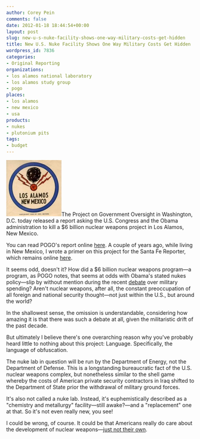 ```yaml
---
author: Corey Pein
comments: false
date: 2012-01-18 18:44:54+00:00
layout: post
slug: new-u-s-nuke-facility-shows-one-way-military-costs-get-hidden
title: New U.S. Nuke Facility Shows One Way Military Costs Get Hidden 
wordpress_id: 7836
categories:
- Original Reporting
organizations:
- los alamos national laboratory
- los alamos study group
- pogo
places:
- los alamos
- new mexico
- usa
products:
- nukes
- plutonium pits
tags:
- budget
---
```


[![](/images/2012/01/los-alamos-button-148x150.jpg)](/images/2012/01/los-alamos-button.jpg)The Project on Government Oversight in Washington, D.C. today released a report asking the U.S. Congress and the Obama administration to kill a $6 billion nuclear weapons project in Los Alamos, New Mexico. 

You can read POGO's report online [here](http://www.pogo.org/pogo-files/reports/nuclear-security-safety/energy-department-plans-to-waste-billions/nss-nwc-20120118-us-nuclear-weapons-complex.html). A couple of years ago, while living in New Mexico, I wrote a primer on this project for the Santa Fe Reporter, which remains online [here](http://).

It seems odd, doesn't it? How did a $6 billion nuclear weapons program—a program, as POGO notes, that seems at odds with Obama's stated nukes policy—slip by without mention during the recent [debate](http://news.google.com/news?q=defense%20spending&btnG=Search+News) over military spending? Aren't nuclear weapons, after all, the constant preoccupation of all foreign and national security thought—not just within the U.S., but around the world? 

In the shallowest sense, the omission is understandable, considering how amazing it is that there was such a debate at all, given the militaristic drift of the past decade.

But ultimately I believe there's one overarching reason why you've probably heard little to nothing about this project: Language. Specifically, the language of obfuscation.

The nuke lab in question will be run by the Department of Energy, not the Department of Defense. This is a longstanding bureaucratic fact of the U.S. nuclear weapons complex, but nonetheless similar to the shell game whereby the costs of American private security contractors in Iraq shifted to the Department of State prior the withdrawal of military ground forces.

It's also not called a nuke lab. Instead, it's euphemistically described as a "chemistry and metallurgy" facility—still awake?—and a "replacement" one at that. So it's not even really new, you see!

I could be wrong, of course. It could be that Americans really do care about the development of nuclear weapons—[just not their own](http://www.usatoday.com/news/world/story/2012-01-08/iran-nuclear-weapons/52451620/).
